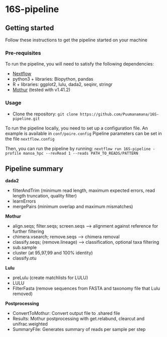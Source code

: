 # 16S-pipeline

## Getting started

Follow these instructions to get the pipeline started on your machine

### Pre-requisites

To run the pipeline, you will need to satisfy the following dependencies:

- [Nextflow](https://www.nextflow.io/docs/latest/getstarted.html)
- python3 + libraries: Biopython, pandas
- R + libraries: ggplot2, lulu, dada2, seqinr, stringr
- [Mothur](https://github.com/mothur/mothur) (tested with v1.41.2) 

### Usage

- Clone the repository:
`git clone https://github.com/Puumanamana/16S-pipeline.git`

To run the pipeline locally, you need to set up a configuration file. An example is available in `conf/poire.config`
Pipeline parameters can be set in the file `nextflow.config`

Then, you can run the pipeline by running:
`nextflow run 16S-pipeline -profile manoa_hpc --revRead 1 --reads PATH_TO_READS/PATTERN`

## Pipeline summary

**dada2**
- filterAndTrim (minimum read length, maximum expected errors, read length truncation, quality filter)
- learnErrors
- mergePairs (minimum overlap and maximum mismatches)

**Mothur**
- align.seqs; filter.seqs; screen.seqs  --> alignment against reference for further filtering
- chimera.vsearch; remove.seqs          --> chimera removal
- classify.seqs; (remove.lineage)       --> classification, optional taxa filtering
- sub.sample
- cluster (at 95,97,99 and 100% identity)
- classify.otu

**Lulu**
- preLulu (create matchlists for LULU)
- LULU
- FilterFasta (remove sequences from FASTA and taxonomy file that Lulu removed)

**Postprocessing**
- ConvertToMothur: Convert output file to .shared file
- Results: Mothur postprocessing with get.relabund, clearcut and unifrac.weighted
- SummaryFile: Generates summary of reads per sample per step

